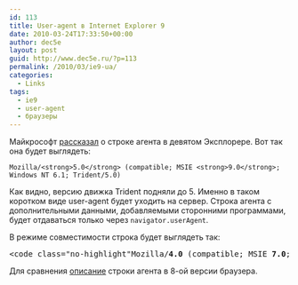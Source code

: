 ```yaml
---
id: 113
title: User-agent в Internet Explorer 9
date: 2010-03-24T17:33:50+00:00
author: dec5e
layout: post
guid: http://www.dec5e.ru/?p=113
permalink: /2010/03/ie9-ua/
categories:
  - Links
tags:
  - ie9
  - user-agent
  - браузеры
---
```

Майкрософт [рассказал](http://blogs.msdn.com/ie/archive/2010/03/23/introducing-ie9-s-user-agent-string.aspx) о строке агента в девятом Эксплорере. Вот так она будет выглядеть:

<pre><code class="no-highlight">Mozilla/&lt;strong>5.0&lt;/strong> (compatible; MSIE &lt;strong>9.0&lt;/strong>; Windows NT 6.1; Trident/5.0)</code></pre>

Как видно, версию движка Trident подняли до 5. Именно в таком коротком виде user-agent будет уходить на сервер. Строка агента с дополнительными данными, добавляемыми сторонними программами, будет отдаваться только через `navigator.userAgent`.

В режиме совместимости строка будет выглядеть так:

<pre>&lt;code class="no-highlight"Mozilla/<strong>4.0</strong> (compatible; MSIE <strong>7.0</strong>; Windows NT 6.0; Trident/5.0)&lt;/code></pre>

Для сравнения [описание](http://blogs.msdn.com/ie/archive/2009/01/09/the-internet-explorer-8-user-agent-string-updated-edition.aspx) строки агента в 8-ой версии браузера.